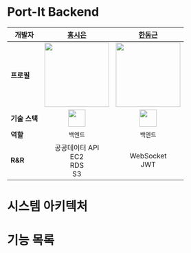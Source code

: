 # Port-It Backend

| **개발자** | [홍시은](https://github.com/XIOZ119) | [한동근](https://github.com/l0o0lv) |
|-----------|:------------------------:|:---------------------------:|
| **프로필** | <img src="https://avatars.githubusercontent.com/u/63907578?v=4" width="150"/> | <img src="https://avatars.githubusercontent.com/u/128709695?s=400&u=1e67683655246f12e26a2c7aeaa2a9976b00b7c1&v=4" width="150"/> |
| **기술 스택** | <img src="https://www.vectorlogo.zone/logos/springio/springio-icon.svg" width="40" height="40"/> | <img src="https://www.vectorlogo.zone/logos/springio/springio-icon.svg" width="40" height="40"/> |
| **역할** | `백엔드` | `백엔드` |
| **R&R** | 공공데이터 API<br>EC2<br>RDS<br>S3 | WebSocket<br>JWT |

# 시스템 아키텍처

# 기능 목록
